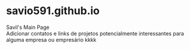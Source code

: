 # savio591.github.io
Savil's Main Page<br>
Adicionar contatos e links de projetos potencialmente interessantes para alguma empresa ou empresário kkkk
